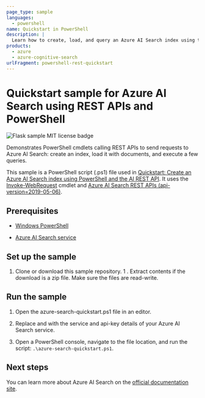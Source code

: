 ```yaml
---
page_type: sample
languages:
  - powershell
name: Quickstart in PowerShell
description: |
  Learn how to create, load, and query an Azure AI Search index using the latest-version REST APIs and PowerShell cmdlets. 
products:
  - azure
  - azure-cognitive-search
urlFragment: powershell-rest-quickstart
---
```


# Quickstart sample for Azure AI Search using REST APIs and PowerShell

![Flask sample MIT license badge](https://img.shields.io/badge/license-MIT-green.svg)

Demonstrates PowerShell cmdlets calling REST APIs to send requests to Azure AI Search: create an index, load it with documents, and execute a few queries. 

This sample is a PowerShell script (.ps1) file used in [Quickstart: Create an Azure AI Search index using PowerShell and the AI  REST API](https://learn.microsoft.com/azure/search/search-get-started-powershell). It uses the [Invoke-WebRequest](https://learn.microsoft.com/powershell/module/microsoft.powershell.utility/invoke-webrequest?view=powershell-6) cmdlet and [Azure AI Search REST APIs (api-version=2019-05-06)](https://learn.microsoft.com/rest/api/searchservice/).

## Prerequisites

- [Windows PowerShell](https://learn.microsoft.com/powershell/scripting/install/installing-powershell-on-windows)

- [Azure AI Search service](https://learn.microsoft.com/azure/search/search-create-service-portal)

## Set up the sample

1. Clone or download this sample repository.
1
. Extract contents if the download is a zip file. Make sure the files are read-write.

## Run the sample

1. Open the azure-search-quickstart.ps1 file in an editor.

1. Replace <YOUR-SERVICE-NAME> and <YOUR-ADMIN-API-KEY> with the service and api-key details of your Azure AI Search service.

1. Open a PowerShell console, navigate to the file location, and run the script: `.\azure-search-quickstart.ps1`.

## Next steps

You can learn more about Azure AI Search on the [official documentation site](https://learn.microsoft.com/azure/search).